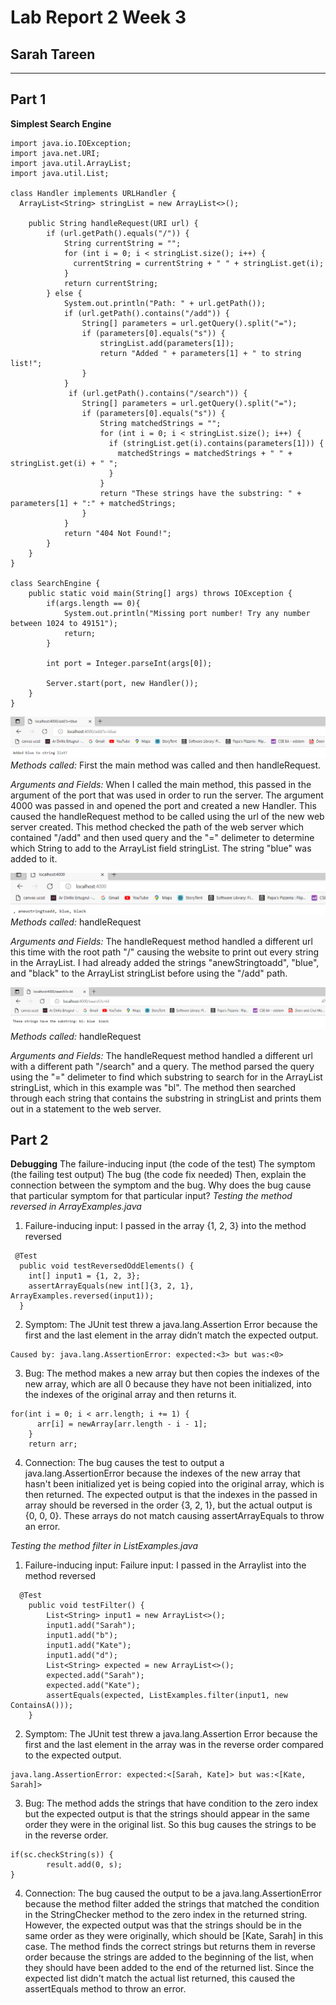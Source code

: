 # Lab Report 2 Week 3
## Sarah Tareen
---

## Part 1
**Simplest Search Engine**
```
import java.io.IOException;
import java.net.URI;
import java.util.ArrayList;
import java.util.List;

class Handler implements URLHandler {
  ArrayList<String> stringList = new ArrayList<>();

    public String handleRequest(URI url) {
        if (url.getPath().equals("/")) {
            String currentString = "";
            for (int i = 0; i < stringList.size(); i++) {
              currentString = currentString + " " + stringList.get(i);
            }
            return currentString;
        } else {
            System.out.println("Path: " + url.getPath());
            if (url.getPath().contains("/add")) {
                String[] parameters = url.getQuery().split("=");
                if (parameters[0].equals("s")) {
                    stringList.add(parameters[1]);
                    return "Added " + parameters[1] + " to string list!";
                }
            }
             if (url.getPath().contains("/search")) {
                String[] parameters = url.getQuery().split("=");
                if (parameters[0].equals("s")) {
                    String matchedStrings = "";
                    for (int i = 0; i < stringList.size(); i++) {
                      if (stringList.get(i).contains(parameters[1])) {
                        matchedStrings = matchedStrings + " " + stringList.get(i) + " ";
                      }
                    }
                    return "These strings have the substring: " + parameters[1] + ":" + matchedStrings;
                }
            }
            return "404 Not Found!";
        }
    }
}

class SearchEngine {
    public static void main(String[] args) throws IOException {
        if(args.length == 0){
            System.out.println("Missing port number! Try any number between 1024 to 49151");
            return;
        }

        int port = Integer.parseInt(args[0]);

        Server.start(port, new Handler());
    }
}

```

![Image](addedbluestring.png)
*Methods called:* First the main method was called and then handleRequest.

*Arguments and Fields:* When I called the main method, this passed in the argument of the port that was used in order to run the server. The argument 4000 was passed in and opened the port and created a new Handler. This caused the handleRequest method to be called using the url of the new web server created. This method checked the path of the web server which contained "/add" and then used query and the "=" delimeter to determine which String to add to the ArrayList field stringList. The string "blue" was added to it. 

![Image](printedstringlist.png)
*Methods called:* handleRequest

*Arguments and Fields:* The handleRequest method handled a different url this time with the root path "/" causing the website to print out every string in the ArrayList. I had already added the strings "anewStringtoadd", "blue", and "black" to the ArrayList stringList before using the "/add" path. 

![Image](searchforblstrings.png)
*Methods called:* handleRequest

*Arguments and Fields:* The handleRequest method handled a different url with a different path "/search" and a query. The method parsed the query using the "=" delimeter to find which substring to search for in the ArrayList stringList, which in this example was "bl". The method then searched through each string that contains the substring in stringList and prints them out in a statement to the web server. 

## Part 2

**Debugging**
The failure-inducing input (the code of the test)
The symptom (the failing test output)
The bug (the code fix needed)
Then, explain the connection between the symptom and the bug. Why does the bug cause that particular symptom for that particular input?
*Testing the method reversed in ArrayExamples.java*
1. Failure-inducing input: I passed in the array {1, 2, 3} into the method reversed
```
 @Test
  public void testReversedOddElements() {
    int[] input1 = {1, 2, 3};
    assertArrayEquals(new int[]{3, 2, 1}, ArrayExamples.reversed(input1));
  }
```
2. Symptom: The JUnit test threw a java.lang.Assertion Error because the first and the last element in the array didn’t match the expected output.
```
Caused by: java.lang.AssertionError: expected:<3> but was:<0>
```

3. Bug: The method makes a new array but then copies the indexes of the new array, which are all 0 because they have not been initialized, into the indexes of the original array and then returns it. 
```
for(int i = 0; i < arr.length; i += 1) {
      arr[i] = newArray[arr.length - i - 1];
    }
    return arr;
```
4. Connection: The bug causes the test to output a java.lang.AssertionError because the indexes of the new array that hasn't been initialized yet is being copied into the original array, which is then returned. The expected output is that the indexes in the passed in array should be reversed in the order {3, 2, 1}, but the actual output is {0, 0, 0}. These arrays do not match causing assertArrayEquals to throw an error. 

*Testing the method filter in ListExamples.java*
1. Failure-inducing input: Failure input: I passed in the Arraylist<String> into the method reversed
```
  @Test
    public void testFilter() {
        List<String> input1 = new ArrayList<>();
        input1.add("Sarah");
        input1.add("b");
        input1.add("Kate");
        input1.add("d");
        List<String> expected = new ArrayList<>();
        expected.add("Sarah");
        expected.add("Kate");
        assertEquals(expected, ListExamples.filter(input1, new ContainsA()));
    }
```

2. Symptom: The JUnit test threw a java.lang.Assertion Error because the first and the last element in the array was in the reverse order compared to the expected output.
```
java.lang.AssertionError: expected:<[Sarah, Kate]> but was:<[Kate, Sarah]>
```

3. Bug: The method adds the strings that have condition to the zero index but the expected output is that the strings should appear in the same order they were in the original list. So this bug causes the strings to be in the reverse order.
``` 
if(sc.checkString(s)) {
        result.add(0, s);
}
```
4. Connection: The bug caused the output to be a java.lang.AssertionError because the method filter added the strings that matched the condition in the StringChecker method to the zero index in the returned string. However, the expected output was that the strings should be in the same order as they were originally, which should be [Kate, Sarah] in this case. The method finds the correct strings but returns them in reverse order because the strings are added to the beginning of the list, when they should have been added to the end of the returned list. Since the expected list didn't match the actual list returned, this caused the assertEquals method to throw an error. 














